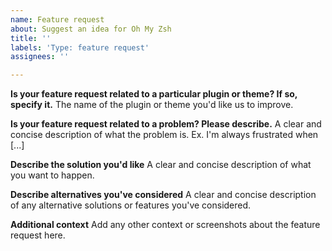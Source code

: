 ```yaml
---
name: Feature request
about: Suggest an idea for Oh My Zsh
title: ''
labels: 'Type: feature request'
assignees: ''

---
```


**Is your feature request related to a particular plugin or theme? If so, specify it.**
The name of the plugin or theme you'd like us to improve.

**Is your feature request related to a problem? Please describe.**
A clear and concise description of what the problem is. Ex. I'm always frustrated when [...]

**Describe the solution you'd like**
A clear and concise description of what you want to happen.

**Describe alternatives you've considered**
A clear and concise description of any alternative solutions or features you've considered.

**Additional context**
Add any other context or screenshots about the feature request here.
